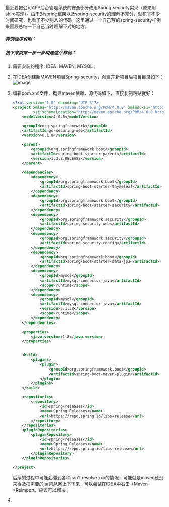 最近要把公司APP后台管理系统的安全部分改用Spring security实现（原来用shiro实现）。由于对spring框架以及spring-security的理解不充分，就花了不少时间研究，也看了不少别人的代码。这里通过一个自己写的spring-security样例来回顾总结一下自己当时理解不对的地方。

##### 样例程序说明：



##### 接下来就来一步一步构建这个样例：

1. 需要安装的程序: IDEA, MAVEN, MYSQL；
2. 在IDEA创建新MAVEN项目Spring-security，创建完新项目后项目目录如下： ![image](https://github.com/Irving-cl.github.io/images/20160222_1.png)

3. 编辑pom.xml文件，构建maven依赖，源代码如下，直接复制粘贴就好：

   ```XML
   <?xml version="1.0" encoding="UTF-8"?>
   <project xmlns="http://maven.apache.org/POM/4.0.0" xmlns:xsi="http://www.w3.org/2001/XMLSchema-instance"
            xsi:schemaLocation="http://maven.apache.org/POM/4.0.0 http://maven.apache.org/xsd/maven-4.0.0.xsd">
       <modelVersion>4.0.0</modelVersion>

       <groupId>org.springframework</groupId>
       <artifactId>gs-securing-web</artifactId>
       <version>0.1.0</version>

       <parent>
           <groupId>org.springframework.boot</groupId>
           <artifactId>spring-boot-starter-parent</artifactId>
           <version>1.3.2.RELEASE</version>
       </parent>

       <dependencies>
           <dependency>
               <groupId>org.springframework.boot</groupId>
               <artifactId>spring-boot-starter-thymeleaf</artifactId>
           </dependency>
           <dependency>
               <groupId>org.springframework.boot</groupId>
               <artifactId>spring-boot-starter-security</artifactId>
           </dependency>
           <dependency>
               <groupId>org.springframework.security</groupId>
               <artifactId>spring-security-web</artifactId>
           </dependency>
           <dependency>
               <groupId>org.springframework.security</groupId>
               <artifactId>spring-security-config</artifactId>
           </dependency>
           <dependency>
               <groupId>org.springframework.boot</groupId>
               <artifactId>spring-boot-starter-data-jpa</artifactId>
           </dependency>
           <dependency>
               <groupId>mysql</groupId>
               <artifactId>mysql-connector-java</artifactId>
               <scope>runtime</scope>
           </dependency>
           <dependency>
               <groupId>mysql</groupId>
               <artifactId>mysql-connector-java</artifactId>
               <version>5.1.38</version>
               <scope>runtime</scope>
           </dependency>
       </dependencies>

       <properties>
           <java.version>1.8</java.version>
       </properties>
   ​

       <build>
           <plugins>
               <plugin>
                   <groupId>org.springframework.boot</groupId>
                   <artifactId>spring-boot-maven-plugin</artifactId>
               </plugin>
           </plugins>
       </build>

       <repositories>
           <repository>
               <id>spring-releases</id>
               <name>Spring Releases</name>
               <url>https://repo.spring.io/libs-release</url>
           </repository>
       </repositories>
       <pluginRepositories>
           <pluginRepository>
               <id>spring-releases</id>
               <name>Spring Releases</name>
               <url>https://repo.spring.io/libs-release</url>
           </pluginRepository>
       </pluginRepositories>

   </project>
   ```

   后续的过程中可能会碰到各种can't resolve xxx的情况，可能就是maven还没来得及把需要的jar包从网上下下来，可以尝试在IDEA中右击->Maven->Reimport，应该可以解决；

4. ​

   ​